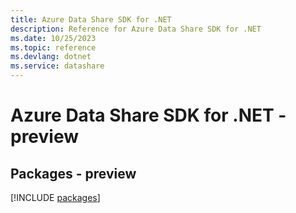```yaml
---
title: Azure Data Share SDK for .NET
description: Reference for Azure Data Share SDK for .NET
ms.date: 10/25/2023
ms.topic: reference
ms.devlang: dotnet
ms.service: datashare
---
```

# Azure Data Share SDK for .NET - preview
## Packages - preview
[!INCLUDE [packages](data-share-index.md)]